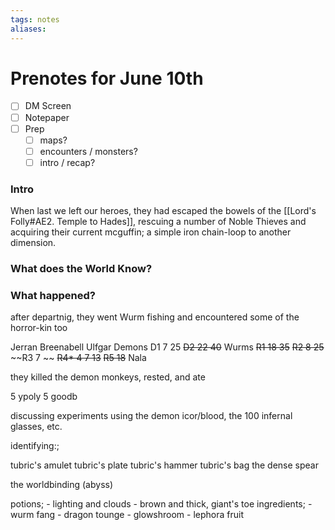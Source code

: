 ```yaml
---
tags: notes
aliases:
---
```


# Prenotes for June 10th
- [ ] DM Screen
- [ ] Notepaper
- [ ] Prep
	- [ ] maps?
	- [ ] encounters / monsters?
	- [ ] intro / recap?

### Intro

When last we left our heroes, they had escaped the bowels of the [[Lord's Folly#AE2. Temple to Hades]], rescuing a number of Noble Thieves and acquiring their current mcguffin; a simple iron chain-loop to another dimension.

### What does the World Know?

### What happened?

after departnig, they went Wurm fishing and encountered some of the horror-kin too

Jerran
Breenabell
Ulfgar
Demons 
	D1 7 25
	~~D2 22 40~~
Wurms 
	~~R1 18 35~~
	~~R2 8 25~~
	~~R3 7 ~~
	~~R4* 4 7 13~~
	~~R5 18~~
Nala

they killed the demon monkeys, rested, and ate

5 ypoly
5 goodb

discussing experiments using the demon icor/blood, the 100 infernal glasses, etc.

identifying:;

tubric's amulet
tubric's plate
tubric's hammer
tubric's bag
the dense spear


the worldbinding (abyss)

potions;
	- lighting and clouds
	- brown and thick, giant's toe
ingredients;
	- wurm fang
	- dragon tounge
	- glowshroom
	- lephora fruit
